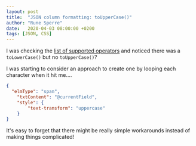 ```yaml
---
layout: post
title:  "JSON column formatting: toUpperCase()"
author: "Rune Sperre"
date:   2020-04-03 08:00:00 +0200
tags: [JSON, CSS]
---
```

I was checking the [list of supported operators](https://docs.microsoft.com/en-us/sharepoint/dev/declarative-customization/column-formatting#operators) and noticed there was a `toLowerCase()` but no `toUpperCase()`?

I was starting to consider an approach to create one by looping each character when it hit me....

```json
{
  "elmType": "span",
    "txtContent": "@currentField",
    "style": {
        "text-transform": "uppercase"
    }
}
```

It's easy to forget that there might be really simple workarounds instead of making things complicated!